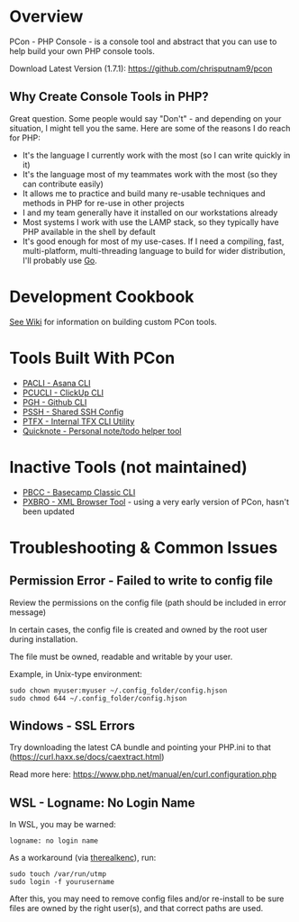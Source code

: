 # Overview
PCon - PHP Console - is a console tool and abstract that you can use to help build your own PHP
console tools.

Download Latest Version (1.7.1):
https://github.com/chrisputnam9/pcon

## Why Create Console Tools in PHP?
Great question.  Some people would say "Don't" - and depending on your situation, I might tell you
the same.  Here are some of the reasons I do reach for PHP:

 - It's the language I currently work with the most (so I can write quickly in it)
 - It's the language most of my teammates work with the most (so they can contribute easily)
 - It allows me to practice and build many re-usable techniques and methods in PHP for re-use in
   other projects
 - I and my team generally have it installed on our workstations already
 - Most systems I work with use the LAMP stack, so they typically have PHP available in the shell by
   default
 - It's good enough for most of my use-cases.  If I need a compiling, fast,
   multi-platform, multi-threading language to build for wider distribution, I'll probably use
   [Go](http://golang.org).

# Development Cookbook
[See Wiki](https://github.com/chrisputnam9/pcon/wiki) for information on building custom PCon tools.

# Tools Built With PCon
 - [PACLI - Asana CLI](https://github.com/chrisputnam9/pacli)
 - [PCUCLI - ClickUp CLI](https://github.com/chrisputnam9/pcucli)
 - [PGH - Github CLI](https://github.com/chrisputnam9/pgh)
 - [PSSH - Shared SSH Config](https://github.com/chrisputnam9/pssh)
 - [PTFX - Internal TFX CLI Utility](https://www.webfx.com/)
 - [Quicknote - Personal note/todo helper tool](https://github.com/chrisputnam9/quicknote)

# Inactive Tools (not maintained)
 - [PBCC - Basecamp Classic CLI](https://github.com/chrisputnam9/pbcc)
 - [PXBRO - XML Browser Tool](https://github.com/chrisputnam9/pxbro) - using a very early version of PCon, hasn't been updated

# Troubleshooting & Common Issues

## Permission Error - Failed to write to config file
Review the permissions on the config file (path should be included in error message)

In certain cases, the config file is created and owned by the root user during installation.

The file must be owned, readable and writable by your user.

Example, in Unix-type environment:

    sudo chown myuser:myuser ~/.config_folder/config.hjson
    sudo chmod 644 ~/.config_folder/config.hjson

## Windows - SSL Errors
Try downloading the latest CA bundle and pointing your PHP.ini to that (https://curl.haxx.se/docs/caextract.html)

Read more here: https://www.php.net/manual/en/curl.configuration.php

## WSL - Logname: No Login Name
In WSL, you may be warned:

    logname: no login name

As a workaround (via [therealkenc](https://github.com/microsoft/WSL/issues/888#issuecomment-393846024)), run:

    sudo touch /var/run/utmp
    sudo login -f yourusername

After this, you may need to remove config files and/or re-install to be sure files are owned by the right user(s), and that correct paths are used.
